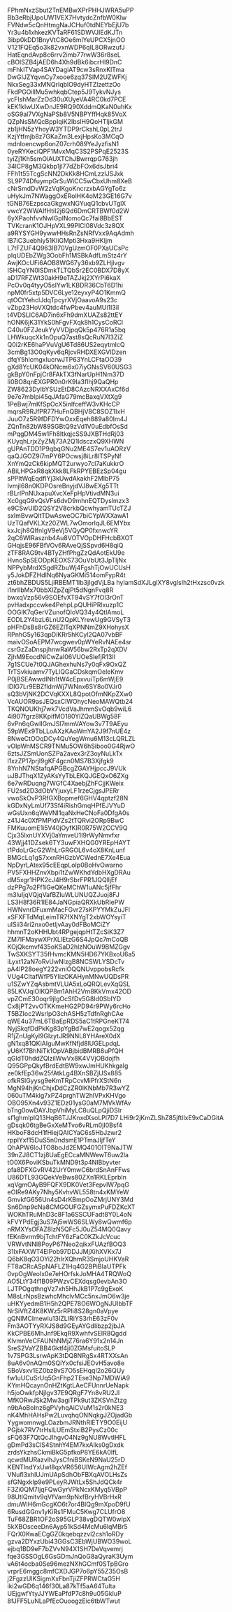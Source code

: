FPhmNxzSbut2TnEMBwXPrPHHJWRA5uPP
Bb3eRbjUpoUW1VEX7HvtydcZnfbW0Klw
FVNdw5cQnHtmgNaJCHuf0tdNEYbEjU7b
Yr3u4b1xhkezKVTaRF61SDWVJIEdKJTn
3ibp0kDD1BnyVtC8Oe6mlYeUPCX5jnOO
V121FQEq5o3k82vxnWDP6qIL8ORwzufJ
HatEqndAvp8c6rrv2imb77rwW36r8seL
cBOISZB4jAED6h4Xh9dBk6ibcrHl9DnC
mFhklTVap4SAYDagiAT9cw3sRnxKlTma
DwGIJZYqvnCy7xooe6zq37SIM2UZWFKj
NkxSeg33xMNQrIqblO9dyHTZlzettzOo
FkdPGOillMu5whkqbCtep5J9TykvNJys
ycFlshMarZzOd30uXUyeVA4RC0kd7PCE
kEK1kIwUXwDnJE9RQ90XddmQKaN0uhKx
oSG9al7VXgNaPSb8V5NBPYffHqk85VoX
QZpNsSMQcBppIqiK2IbslH9QoHTljkGM
zb1jHN5zYhoyW3YTDP9rCkshL0pL2trJ
KzjYtfmjb8z7GKaZm3LexjHpsKo3MCqO
mdnIoencwp6onZ07crh089YeJyzfisN1
0yeRYKeciQPF1MvxMqC3S2PSPqE2523S
tyiZj1Kh5smOiAUXTChJBwrrqpG763jh
34lCP8gM3Qkbp1jl77dZbFOx6dsJbri4
FFh1t55TcgScNN2DkKk8HCmLzzlJSJxk
SL9P74DfuympGrSuWiCC5wCbxUhm8XeB
cNrSmdDvW2zVqIKgoKncrzxbAGYgTo6z
uHykJm7NWaggOxERolHK4oM23GE16G7v
tGNB76EzpscaGkgwxNGYuqQ1cbvUTglX
vwcY2WWAIfHtiI2j6Qd6DmCRTBWf0d2W
6yXPaohfvvNwlGpINomoQc7fai8BbEST
TVKcranK1OJHpVXL99PlCl08Vdc3z8QX
a9RYSYGH9ywwHHsRnZsNRfVxx9AqAdmh
IB7iC3uebhly51KIiGMpti3Hxa9HKIjm
L7tFZUF4Q963IB70VgUzmOF0PXaUCsPc
pIqUDEbZWg3OobFh1MSBkAdfLmStz4rY
AwjKOcUFi6AOB8WG67y36xb9ZLHjlvgv
ISHCqYN0lSDmkTLTQbSr2EC0BDX7D8yX
aD17RFZWt30akH9eTAZJkj2XYrPi6kaX
PcOv0q4tyyO5sIYw1LKBDR36CbT6D1hi
npM0fr5xtp5DVC6Lye12eyxyP4O1KmmQ
qtOCtYehclJdqTpcyrXVjOaavoA9s23c
vZbp23HoVXQtdc4fwPbev4auMUi1I3iI
t4VDSLlC6AD7in6xFh9dmXUAZs82ttEY
hONK6jK31YkS0hFgvFXqk8h1CysCoRCl
C40u0FZJeukYyVVDjpqQk5p476R1a5bq
LHWkuqcXk1nOpuQ7ast8sQcRuN7I3ZiZ
Q0i2rKE6haPVuVgU6Td86US2eqytmIcQ
3cmBg13O0qKyv6qRjcvRHDXEXGVlDzen
dfqY5hlcmgxIucrwJTP63YnLCFtaOO39
gXd8YcUK04kONcm6x07iyGNsSV60USG3
gkBpY0nFpjCr8FAkTX3fNarUpH1Nm37D
Ii0BO8qnEXGPR0n0rK9la3fIhj9QaQHp
ZW8623DyIbYSUzEtD8CAzcNRXXAxCf6d
9e7e7mblpi45qJAfaG79mcBaxqVXtXg9
1PeBwj7mKfSpOcX5inlfceffW3vKHcCP
mqrsR9RJfPR77HuFnQBHjV8C8SOZ1IxH
JuuO7z5R9fDFDYwOxxEqeh889a80Im4J
ZQnTn82bW89SGBtQ9zVd1V0uEdbfOsSd
mPqgDM45w1Fh8ltkqjcSS9JXBTHdRj03
KUyqhLrjxZyZMj73A2Q1ldsczxQ9XHWN
gUPAnTDD1P9qbqGNu2ME4S7ev1uAORzV
qaQJGOZ9i7mPY6POcwsj8iLr8lTSPyNf
XnYmQzCk6kipMQT2urwyo7cl7aKukkrO
ABiLHPGxR8qkXkk8LFkRPYEBEzSp04gu
sPPItWqEqdfIYj3kUwdAkakhF2MlbP75
IvmjI68n0KDPOsreBnyjdVJ8wEXg5TTt
rBLrlPnNUxapuXvcXeFpHpVtivdMN3ui
Xc0gqG9vQsVFs6dvD9mhnEQTDyslmzx3
e9CSwUlD2QSY2V8crkbQcwhyamTUcTZJ
sxImBvwQltTDwAsweOC7biCYpWXXawA1
UzTQafVKLXz20ZWL7wOmorIqJL6EMYbx
kxJcjh8QIfnIgV9eVj5VQyQP0fxnwcYR
2qC6WIRasznb4Au8VOTVOpDHFHcbBXOT
GHqjsE96FBfVOv6RAveQjSSpvd6H8qiQ
zTF8RAG9tv4BTyZHfPhgZzQdAotEkU9e
HvnoSpSEODpKEOXS73OuVbUt3JpTljNx
NPPybMrdXSgdRZbuWj4FgshTjOwUCUsH
y5JokDFZHdINq6NyaGKMi514omFypR4t
zt6bhZBDUS5LjiRBEMT1Ib3jIgdVjLBa
hylamSdXJLglXY8vglsIh2tHxzsc0vzk
i1nrIlbMx70bbXlZpZqjPt5dNgnFvq8R
bwxqVzp56v9SOEfvXT94vSY7fOl3rOnT
pvHadxpccwke4PehpLpQUHiPRlxuzp1C
OOGIK7qGerVZunofQIoVQ34y4QtlAmoL
EODL2Y4bzL6LnU2QpKLYrewUg9GVSyT3
pHFhDsBs8rGZ6EZlTqXPNNmZ9XHohysX
RPnhG5y163qpDiKRr5hKCyl2QA07vbBF
maivOSoAEPM7wcgwev0pWYeRvNAEe4sr
csrGzZaDnspjhnwRaW56bw2RxTp2qXDV
ZjhM9EocdNiCwZaI06VUOeSlefjR13Il
7g1SCUe7t0QJAGhexhuNs7y0qFx9OxQZ
TrTSvkiuamv7TyLlQGaCDskqmOeleKmv
P0jBSEAwwdlNh1tW4cEpxvuiTp6mWjE9
IDIG7Lr9EBZfldmWj7WNnx6SY8o0VJr0
sQ3bVjNK2DCVqKXXL8QpotOfmNKpZXw0
VcAUOR9asJEQsxClWOhycNeoMAWQtb24
TKQNOUKhj7wk7VcdVaJhmmSvOqb9wiL6
4i907fgrz8KKpifMO180YlZQaUBWg58F
6vPn6qGwlIGmJSl7mmVAYow3v7T9AEyu
59pWEx9TbLLoAXzKAoWmYA2J9f7nUE4z
8NweCtOOqDCy4QuYegWmu6M13cLQRLZL
vOIpWnMSCR9TNMu5OW6hSiboo0G4RjwO
6ztsJZSmUonSZPa2avex3rZ3oyNuLkTx
l1xzZP17prjl9gKF4gcn0MS7B3Xjfgk9
8YnhN7NStafqAPGBcgZGAYHjpccJ9VUk
uJBJThqX1ZyAKsYyTbLEKQJGEQxO6ZXg
6e7wRDuqng7WGfC4XaebjZhFCjjKWeix
FU2sd2D3dObVYjuxyLF1rzeCjgsJPERr
vwoSkOvP3RfGXBopmef6GHV4qptzf28N
kGDxNyLmUf73Sf4iRishGmqHPfEJVYuD
wGsUxn6qWeVNI1qaNxHeCNoFa0DfgA0s
z41J4c0XfPMPldVZs2tTQRvi2ORp9BwC
FMKuuomE1i5V40jOyfKIR0R75W2CCV9Q
Cjx35IxnUYXVj0aYmveU1I9rWyNmvfxr
43Wjj41DZsek6TY3uwFXHQG0YREpHAYT
t1PdoLrGcG2WhLrGRGOL6v4oX8KnLunf
BMGcLq1gS7xxnRHGzbVCWednE7Xe4Eua
NpDyrLAtex95cEEqpLoIp0BoHvOwarno
PV5FXHHZnvXbpi1tZwWKhdYdbHXgDRAu
dM5xgr1HPK2cJ4H9rSbrFPR1JQQlljEf
dzPPg7o2Ff1iGeQKeMChW1uANc5jfFhr
m3luIjqVQjqVafBZluWLUNUQZJuoj8FJ
LS3H8f36R1IE84JaNGpiaQRXkUbRIePW
HWNvnrDFuxmMacFGvr27sKPYYMkZuJFl
xSFXFTdMqLeimTR7fXNYgT2xbWOYsyiT
uISii34ri2nxo0etljvAay0dFBoMCiZY
hhmnT2oKHHUbt4RPgejqpHtTZcSiK3Z7
ZM7IFMaywXPrXLlEtzG6S4JpQc7mCoQB
KOjQkcmvf435oKSaD2hlzNOuW9BMZGgv
TwSXKSYT35fHvmcKMN5HD67YKBxoU6a5
iLyxt12aN7oRvUwNlzgB8NCSWLYSDcTv
pA4lP28oegY222vniOQQNUvppobsRcfk
VUg4CItafWfP5YIizOKAHynMNwUQDsPR
u1SZwYZqAsbmtVLUA5xLoQRQLevXqQSL
85LKVJqiOlKQP8m1AhH2Vm8KkVmx42OD
vpZCmE30oqr9jIgOcSfDv5G8Id0SbIYD
Cx8jPT2vvOTKKmeHG2PD94r9PWy6rcHo
T5BZIoc2WsrlpO3chASH5zTdfnRghCAe
qWE4u37mL6TBaEpRDS5aC1tRPGneKT74
NyjSkqfDdPkKg83pYgBd7wE2qogx52qg
R1jZnUgKyl9GIzytJR9NNL8YHAreX0dX
gN1xq81QKiAIguMwKfNfjd8lUGELpdqL
yU6Kf7BhNiTk1OpVABjbidBMRB8uPfQH
qGldT0hddZQlzilWwVx8K4VVjOBdojfh
Q95GPpQkyfBrdEdtBW9xwJmHUKhkgaIg
ze0kfEp36w25fAtkLg4BXnSBZjUSx885
ofkRSlGyysg9eKmTRpCcvMiPfrXStN6n
MgN94hjKnChjxDdCzZR0lKNbMb7R3wYZ
060uTM4klg7xPZ4prghTW2hlVPxKHVgo
OBO95Xn4v93Z1EDz01ysG0aM7MVkWfAv
bTng0owDAYJbpVhiMyLC8uQLpQjiDSIr
sf1ghmIplQ13HqB6TJJKnxdXsoLPl7D7
LHi9r2jKmZLShZ85jftlIxE9xCaDGitA
gDsqk06tgBeGxXeMTvo6vRLm0jI0Bsf4
HKboF8dcH1fHiejQAlCYaC6s5HbJzwr2
rpplYxf15DuS5n0ndsmE1PTmaJIjfTeY
QhAPW6IoJTO8boJd2EMQ401OlT9NaJTW
39nZJ8CT1zj8UaEgECcaMNWewT6uw2la
tO0X6PoviKSbuTkMND9t3p4NIBbyvter
pfa8DFXGvRV42UrY0mwC6brdSnAnFFws
U86DTL93GQekVeBws80ZXn1RKLEprbIn
xqVgmOAyB9FQFX9DK0Vet3FepvIW7pqG
eOIRe9AKy7Nhy5KvhvWL558tn4xKMYeW
GmvkfG656Un4sD4rKBmpOoZMrjUNY3Md
Sn6Dnp9cNa8CMGOUFGZsymxPuFDZKcXT
WOKhTRuMhD3c8F1a6SSCUFadt8Y0L4oN
kFVYPdEgj3uS7Aj5wWS6SLWy8wQwmf6p
nRMXYsOFAZ8lzN5QFc5J0uZ54MQ0Qavy
fEKnBvrm9bjTchtFY6zFaC0KZkJcVcuc
VRWvtNNl8PoyP67Neo2qikxFUAzfBOQ3
31IxFAXWT4ElPob97DDJJMjXihXVKx7J
Q6bK8qO3OYi22hIrXQhmR3SmjoUHKVaR
FT8aCRcASpNAFLZ1Hq4G2BPiBIaUTPFk
0vpOgWeoIx0e7eHOrfskJoMHA4TRQWoQ
AO5LtY34f1B09PWzvCEXdqsg0evbAn3O
LJTPOgqthngVz7xh5HhJkB1P7c9gExoK
M8sLrNpsBzwhcMhclvMCc5nxJmO6w3je
uHKYyedmB1H5h2QPE78O6WOgNJUIbbTF
NrSiVftZ4K8KWz5rRPli8S28gn0aVpye
gQNIMClmewiu13IZLIRiYS3rhE63zF0v
Fm3AOTYyRXJS8d9GEyAYGdIibzp2jbJA
KkCPBE6MhJnf9EkqR9XwhfvSEIR8Qgdd
KlvmnVeCFAUNhNMjZ76ra6Y91x2n14Jn
SreS2VaYZBB4Gktf4ji0ZGMsfuitoSLP
1v7SPG3LsrwApK3tDQ8NRgSx4RTXXsAn
8uA6v0nAQm0SQiYx0cfsiJEOvH5avo8e
SBoVsxv1EZ0bz8vS7O5sEHqqI2o26QUy
fw1uUCuSrUq5GnFhp2TEse3Np7MDWiA9
KYmHQcaynOnHZtKgtLAeCFUnnrUeNapk
h5joOwkfpNjlgv37E9QRgF7Yn8vRU2Jl
MfKORwJSk2Mw3agiTPk9ut3ZKSVnZtzg
n9bAoBoInz6gPVyhqAiCVuM1s2r0kNE3
nK4MhHAHsPw2LuvqhqONNqkgJZOjadGb
YygwomnwgLOazbmJRNthRlETY9O0EijU
PGjbk7RV7trHslLUEmStxiB2PysCz00c
sFQ63F7QtQcJIhgvO4Nz9gNU8WvtIHFL
gDmPd3sClS4StnhY4EM7kxAIks0gDxdk
zrdsYkzhsCkmiBkG5pfkoP8YE6kA0IfL
qcwdMURazvlhJysCfniBSKeN9NaU25rD
KENTlndYxUwI8qxVR656UIWcAgm2hZEf
VNufl3xhlUJmUApSdhObFBXqAVOLHsZs
sfGNgxkIp9e9PLeyRJWtLx5ShJdQCk4r
F3Zi0QM7IjqFQwGyrVPkNcxKMyq5VBpP
98UtlQmitv9qVfVam9pNxfBryHVBrHxR
dmuWIH6mGcgKO6t7or4BlQg9mXpoD9fU
6RusdGGnv1yKiRs1FMuC5Kwg7CLUfrO8
TuF68ZBR1OF2oS95GLP38vgDQTW0wIpX
5kXBOsceeDn6Ayp51kSd4McMu6lqMBr5
FQrX0KwaECgGZ0kqebqzzvl2csh1oRDy
gzva2DYxzUbi43GGsC3EbWjUBWO39woL
ejbq1BD9eF7bZVvN94X1SH7DeVqvemrj
fqe3GSSOgL6GsGDmJnQoG8aQyraK3Uym
vA6t4ocba0Se96mezNXhGCmf0STpBGro
vrprE6mggc8mfCXDJGP7o6pY55Z35OsB
j2FgzzUIKSigmXxFbnTjiZFPRWCtaG5H
iki2wGD6q146f30La87kTf5aA64Tulta
UEjgwfYtyJJYWEaPfdP7c8h9u05GkIuP
8fJFF5LuNLaPfEcOuoogzEic6tbWTwut
